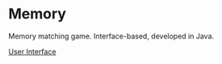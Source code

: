 # Memory
Memory matching game. Interface-based, developed in Java.

[User Interface](interfacess.png)
